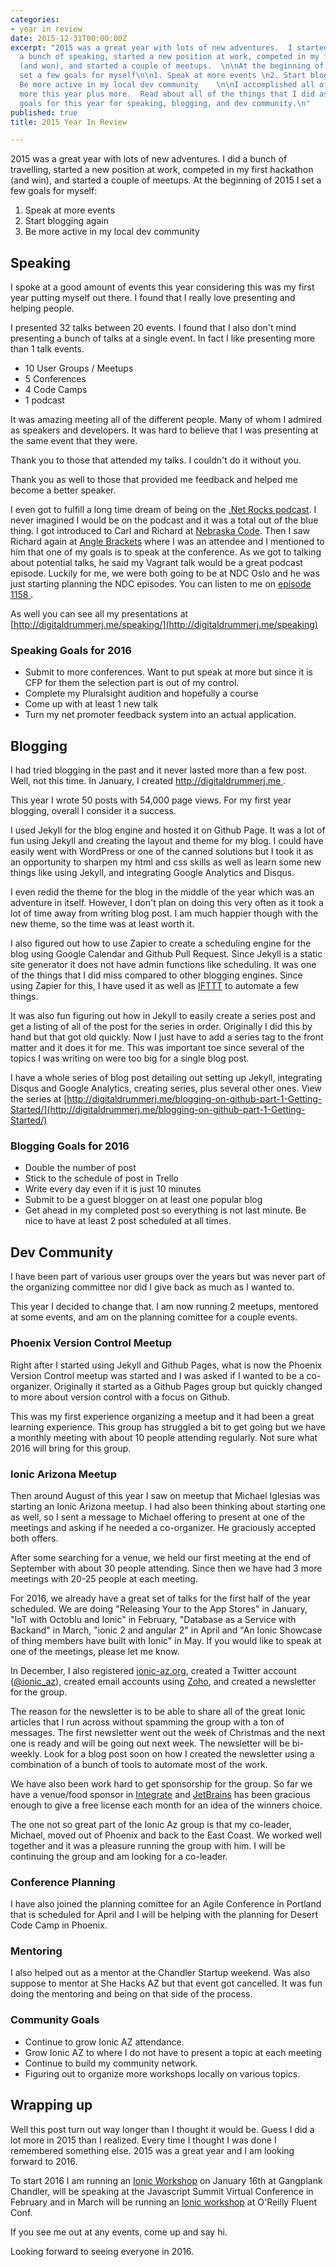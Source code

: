 ```yaml
---
categories:
- year in review
date: 2015-12-31T00:00:00Z
excerpt: "2015 was a great year with lots of new adventures.  I started a blog, did
  a bunch of speaking, started a new position at work, competed in my first hackathon
  (and won), and started a couple of meetups.  \n\nAt the beginning of 2015 I had
  set a few goals for myself\n\n1. Speak at more events \n2. Start blogging again\n3.
  Be more active in my local dev community    \n\nI accomplished all of my goals plus
  more this year plus more.  Read about all of the things that I did as well as my
  goals for this year for speaking, blogging, and dev community.\n"
published: true
title: 2015 Year In Review

---
```


2015 was a great year with lots of new adventures.   I did a bunch of travelling, started a new position at work, competed in my first hackathon (and win), and started a couple of meetups.  At the beginning of 2015 I set a few goals for myself: 

1. Speak at more events 
2. Start blogging again
3. Be more active in my local dev community

## Speaking 

I spoke at a good amount of events this year considering this was my first year putting myself out there.   I found that I really love presenting and helping people.  

I presented 32 talks between 20 events.  I found that I also don't mind presenting a bunch of talks at a single event.  In fact I like presenting more than 1 talk  events.

* 10 User Groups / Meetups
* 5 Conferences
* 4 Code Camps 
* 1 podcast 

It was amazing meeting all of the different people.  Many of whom I admired as speakers and developers.  It was hard to believe that I was presenting at the same event that they were.  

Thank you to those that attended my talks.  I couldn't do it without you.  

Thank you as well to those that provided me feedback and helped me become a better speaker.   

I even got to fulfill a long time dream of being on the [.Net Rocks podcast](http://dotnetrocks.com).  I never imagined I would be on the podcast and it was a total out of the blue thing.  I got introduced to Carl and Richard at [Nebraska Code](http://nebraskacode.com).  Then I saw Richard again at [Angle Brackets](http://anglebrackets.org) where I was an attendee and I mentioned to him that one of my goals is to speak at the conference.  As we got to talking about potential talks, he said my Vagrant talk would be a great podcast episode.  Luckily for me, we were both going to be at NDC Oslo and he was just starting planning the NDC episodes.  You can listen to me on [episode 1158 ](https://www.dotnetrocks.com/?show=1158).

As well you can see all my  presentations at [http://digitaldrummerj.me/speaking/](http://digitaldrummerj.me/speaking) 

### Speaking Goals for 2016

* Submit to more conferences.  Want to put speak at more but since it is CFP for them the selection part is out of my control.
* Complete my Pluralsight audition and hopefully a course
* Come up with at least 1 new talk
* Turn my net promoter feedback system into an actual application. 

## Blogging 

I had tried blogging in the past and it never lasted more than a few post.  Well, not this time.  In January, I created [http://digitaldrummerj.me ](http://digitaldrummerj.me ).

This year I wrote 50 posts with 54,000 page views.  For my first year blogging, overall I consider it a success.    

I used Jekyll for the blog engine and hosted it on Github Page.  It was a lot of fun using Jekyll and creating the layout and theme for my blog.  I could have easily went with WordPress or one of the canned solutions but I took it as an opportunity to sharpen my html and css skills as well as learn some new things like using Jekyll, and integrating Google Analytics and Disqus.  

I even redid the theme for the blog in the middle of the year which was an adventure in itself.  However, I don't plan on doing this very often as it took a lot of time away from writing blog post.  I  am much happier though with the new theme, so the time was at least worth it. 

I also figured out how to use Zapier to create a scheduling engine for the blog using Google Calendar and Github Pull Request.  Since Jekyll is a static site generator it does not have admin functions like scheduling.  It was one of the things that I did miss compared to other blogging engines.  Since using Zapier for this, I have used it as well as [IFTTT](http://ifttt.com) to automate a few things.  

It was also fun figuring out how in Jekyll to easily create a series post and get a listing of all of the post for the series in order.   Originally I did this by hand but that got old quickly.  Now I just have to add a series tag to the front matter and it does it for me.  This was important toe since several of the topics I was writing on were too big for a single blog post.  

I have a whole series of blog post detailing out setting up Jekyll, integrating Disqus and Google Analytics, creating series, plus several other ones.  View the series at [http://digitaldrummerj.me/blogging-on-github-part-1-Getting-Started/](http://digitaldrummerj.me/blogging-on-github-part-1-Getting-Started/)

### Blogging Goals for 2016

* Double the number of post
* Stick to the schedule of post in Trello
* Write every day even if it is just 10 minutes
* Submit  to be a guest blogger on at least one popular blog
* Get ahead in my  completed post so everything is not last minute.  Be nice to have at least 2 post scheduled at all times.  

## Dev Community

I have been part of various user groups over the years but was never part of the organizing committee nor did I give back as much as I wanted to. 

This year I decided to change that.  I am now running 2 meetups, mentored at some events, and am on the planning comittee for a couple events. 

### Phoenix Version Control Meetup 

Right after I started using Jekyll and Github Pages, what is now the Phoenix Version Control meetup was started and I was asked if I wanted to be a co-organizer.  Originally it started as a Github Pages group but quickly changed to more about version control with a focus on Github.  

This was my first experience organizing a meetup and it had been a great learning experience.  This group has struggled a bit to get going but we have a monthly meeting with about 10 people attending regularly.   Not sure what 2016 will bring for this group.  

### Ionic Arizona Meetup 

Then around August of this year I saw on meetup that Michael Iglesias was starting an Ionic Arizona meetup.  I had also been thinking about starting one as well, so I sent a message  to Michael offering to present at one of the meetings and asking if he needed a co-organizer.  He graciously accepted both offers.  

After some searching for a venue, we held our first meeting at the end of September with about 30 people attending.  Since then we have had 3 more meetings with 20-25 people at each meeting.  

For 2016,  we already have a great set of talks for the first half of the year scheduled.   We are doing "Releasing Your to the App Stores" in January, "IoT with Octoblu and Ionic" in February, "Database as a Service with Backand" in March, "ionic 2 and angular 2" in April and "An Ionic Showcase of thing members have built with Ionic" in May.  If you would like to speak at one of the meetings, please let me know.  

In December, I  also registered [ionic-az.org](http://ionic-az.org), created a Twitter account ([@ionic_az](http://twitter.com/ionic_az)), created email accounts using [Zoho](http://zoho.com), and  created a newsletter for the group.  

The reason for the newsletter is to be able to share all of the great Ionic articles that I run across without spamming the group with a ton of messages.  The first newsletter went out the week of Christmas and the next one is ready and will be going out next week.  The newsletter will be bi-weekly.  Look for a blog post soon on how I created the newsletter using a combination of a bunch of tools to automate most of the work. 

We have also been work hard to get sponsorship for the group.  So far we have a venue/food sponsor in [Integrate](http://www.integrate.com) and [JetBrains](http://jetbrains.com) has been gracious enough to give a free license each month for an idea of the winners choice. 

The one not so great part of the Ionic Az group is that my co-leader, Michael, moved out of Phoenix and back to the East Coast.   We worked well together and it was a pleasure running the group with him.  I will be continuing the group and am looking for a co-leader.  

### Conference Planning 

I have also joined the planning comittee for an Agile Conference in Portland that is scheduled for April and I will be helping with the planning for Desert Code Camp in Phoenix.  

### Mentoring 

I also helped out as a mentor at the Chandler Startup weekend.   Was also suppose to mentor at She Hacks AZ but that event got cancelled.  It was fun doing the mentoring and being on that side of the process. 

### Community Goals

* Continue to grow Ionic AZ  attendance.
* Grow Ionic AZ to where I do not have to present a topic at each meeting
* Continue to build my community network. 
* Figuring out to organize more workshops locally on various topics.  

## Wrapping up

Well this post turn out way longer than I thought it would be.  Guess I did a lot more in 2015 than I realized.  Every time I thought I was done I remembered something else.  2015 was a great year and I am looking forward to 2016.  

To start 2016 I am running an [Ionic Workshop](https://www.eventbrite.com/e/use-your-existing-web-skills-to-create-native-mobile-applications-tickets-19830200664) on January 16th at Gangplank Chandler, will be speaking at the Javascript Summit Virtual Conference in February and  in March will be  running an [Ionic workshop](http://conferences.oreilly.com/fluent/javascript-html-us/public/schedule/speaker/219565) at O'Reilly Fluent Conf.  

If you see me out at any events, come up and say hi.  

Looking forward to seeing everyone in 2016.
